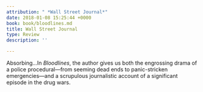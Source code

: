 ```yaml
---
attribution: " *Wall Street Journal*"
date: 2018-01-08 15:25:44 +0000
book: book/bloodlines.md
title: Wall Street Journal
type: Review
description: ''

---
```

Absorbing…In _Bloodlines_, the author gives us both the  engrossing drama of a police procedural—from seeming dead ends to  panic-stricken emergencies—and a scrupulous journalistic account of a  significant episode in the drug wars.